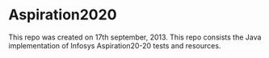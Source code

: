 Aspiration2020
==============

This repo was created on 17th september, 2013. This repo consists the Java implementation of Infosys Aspiration20-20 tests and resources.
